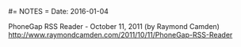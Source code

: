 #= NOTES =
Date: 2016-01-04

PhoneGap RSS Reader - October 11, 2011 (by Raymond Camden)
http://www.raymondcamden.com/2011/10/11/PhoneGap-RSS-Reader

